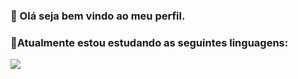 ### 🥳 Olá seja bem vindo ao meu perfil.
### 🦉Atualmente estou estudando as seguintes linguagens:
<img src="https://cdn.jsdelivr.net/gh/devicons/devicon/icons/java/java-original-wordmark.svg" />

